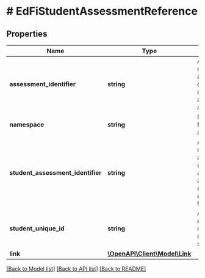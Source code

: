 # # EdFiStudentAssessmentReference

## Properties

Name | Type | Description | Notes
------------ | ------------- | ------------- | -------------
**assessment_identifier** | **string** | A unique number or alphanumeric code assigned to an assessment. |
**namespace** | **string** | Namespace for the assessment. |
**student_assessment_identifier** | **string** | A unique number or alphanumeric code assigned to an assessment administered to a student. |
**student_unique_id** | **string** | A unique alphanumeric code assigned to a student. |
**link** | [**\OpenAPI\Client\Model\Link**](Link.md) |  | [optional]

[[Back to Model list]](../../README.md#models) [[Back to API list]](../../README.md#endpoints) [[Back to README]](../../README.md)
